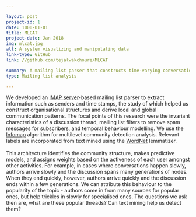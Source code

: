 ```yaml
---

layout: post
project-id: 1
date: 1000-01-01
title: MLCAT
project-date: Jan 2018
img: mlcat.jpg
alt: A system visualizing and manipulating data
link-type: GitHub
link: //github.com/tejalwakchoure/MLCAT

summary: A mailing list parser that constructs time-varying conversation thread hypergraphs revealing communication patterns to form predictive models.
type: Mailing list analysis

---
```


<p>
We developed an <a href="https://en.wikipedia.org/wiki/Internet_Message_Access_Protocol" target="_blank">IMAP server</a>-based mailing list parser to extract information such as senders and time stamps, the study of which helped us construct organisational structures and derive local and global communication patterns. The focal points of this research were the invariant characteristics of a discussion thread, mailing list filters to remove spam messages for subscribers, and temporal behaviour modelling. We use the <a href="https://www.mapequation.org/infomap/" target="_blank">Infomap</a> algorithm for multilevel community detection analysis. Relevant labels are incorporated from text mined using the <a href="https://wordnet.princeton.edu/" target="_blank">WordNet</a> lemmatizer. <br /> <br /> This architecture identifies the community structure, makes predictive models, and assigns weights based on the activeness of each user amongst other activities. For example, in cases where conversations happen slowly, authors arrive slowly and the discussion spans many generations of nodes. When they end quickly, however, authors arrive quickly and the discussion ends within a few generations. We can attribute this behaviour to the popularity of the topic - authors come in from many sources for popular ones, but help trickles in slowly for specialised ones. The questions we ask then are, what are these popular threads? Can text mining help us detect them?
</p>